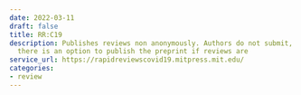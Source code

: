 ```yaml
---
date: 2022-03-11
draft: false
title: RR:C19
description: Publishes reviews non anonymously. Authors do not submit, but once reviewed,
  there is an option to publish the preprint if reviews are
service_url: https://rapidreviewscovid19.mitpress.mit.edu/
categories:
- review
---
```



